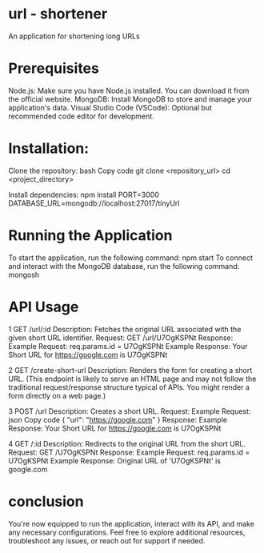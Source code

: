 # url - shortener
An application for shortening long URLs

# Prerequisites
Node.js: Make sure you have Node.js installed. You can download it from the official website.
MongoDB: Install MongoDB to store and manage your application's data.
Visual Studio Code (VSCode): Optional but recommended code editor for development.

# Installation:
Clone the repository:
bash
Copy code
git clone <repository_url>
cd <project_directory>

Install dependencies:
npm install
PORT=3000
DATABASE_URL=mongodb://localhost:27017/tinyUrl

# Running the Application
To start the application, run the following command:
npm start
To connect and interact with the MongoDB database, run the following command:
mongosh

# API Usage
1 GET /url/:id
Description: Fetches the original URL associated with the given short URL identifier.
Request: GET /url/U7OgKSPNt
Response:
Example Request: req.params.id = U7OgKSPNt
Example Response: Your Short URL for https://google.com is U7OgKSPNt


2 GET /create-short-url
Description: Renders the form for creating a short URL.
(This endpoint is likely to serve an HTML page and may not follow the traditional request/response structure typical of APIs. You might render a form directly on a web page.)

3 POST /url
Description: Creates a short URL.
Request:
Example Request:
json
Copy code
{
    "url": "https://google.com"
}
Response:
Example Response: Your Short URL for https://google.com is U7OgKSPNt

4 GET /:id
Description: Redirects to the original URL from the short URL.
Request: GET /U7OgKSPNt
Response:
Example Request: req.params.id = U7OgKSPNt
Example Response: Original URL of 'U7OgKSPNt' is google.com

# conclusion
You're now equipped to run the application, interact with its API, and make any necessary configurations.
Feel free to explore additional resources, troubleshoot any issues, or reach out for support if needed.
